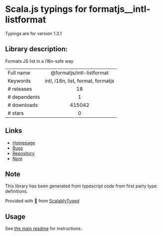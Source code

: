 
# Scala.js typings for formatjs__intl-listformat

Typings are for version 1.3.1

## Library description:
Formats JS list in a i18n-safe way

|                    |                 |
| ------------------ | :-------------: |
| Full name          | @formatjs/intl-listformat |
| Keywords           | intl, i18n, list, format, formatjs |
| # releases         | 18 |
| # dependents       | 1 |
| # downloads        | 415042 |
| # stars            | 0 |

## Links
- [Homepage](https://github.com/formatjs/formatjs)
- [Bugs](https://github.com/formatjs/formatjs/issues)
- [Repository](https://github.com/formatjs/formatjs)
- [Npm](https://www.npmjs.com/package/%40formatjs%2Fintl-listformat)
    


## Note
This library has been generated from typescript code from first party type definitions.

Provided with :purple_heart: from [ScalablyTyped](https://github.com/oyvindberg/ScalablyTyped)

## Usage
See [the main readme](../../readme.md) for instructions.


